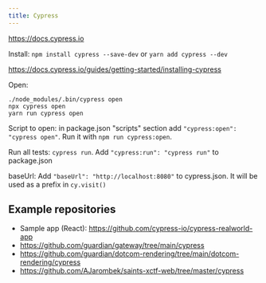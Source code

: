 ```yaml
---
title: Cypress
---
```


https://docs.cypress.io

Install: `npm install cypress --save-dev` or `yarn add cypress --dev`

https://docs.cypress.io/guides/getting-started/installing-cypress

Open:

```
./node_modules/.bin/cypress open
npx cypress open
yarn run cypress open
```

Script to open: in package.json "scripts" section add `"cypress:open": "cypress open"`. Run it with `npm run cypress:open`.

Run all tests: `cypress run`. Add `"cypress:run": "cypress run"` to package.json

baseUrl: Add `"baseUrl": "http://localhost:8080"` to cypress.json. It will be used as a prefix in `cy.visit()`

## Example repositories

- Sample app (React): https://github.com/cypress-io/cypress-realworld-app
- https://github.com/guardian/gateway/tree/main/cypress
- https://github.com/guardian/dotcom-rendering/tree/main/dotcom-rendering/cypress
- https://github.com/AJarombek/saints-xctf-web/tree/master/cypress
